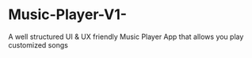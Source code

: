 # Music-Player-V1-
A well structured UI &amp; UX friendly Music Player App that allows you play customized songs
